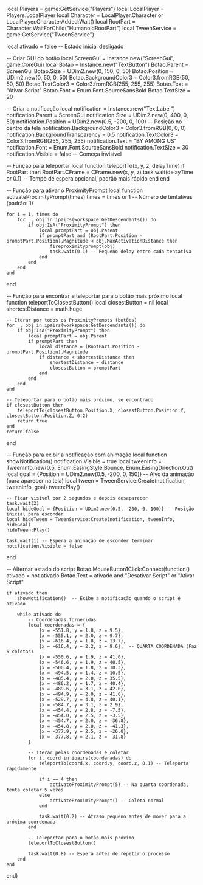 local Players = game:GetService("Players")
local LocalPlayer = Players.LocalPlayer
local Character = LocalPlayer.Character or LocalPlayer.CharacterAdded:Wait()
local RootPart = Character:WaitForChild("HumanoidRootPart")
local TweenService = game:GetService("TweenService")

local ativado = false -- Estado inicial desligado

-- Criar GUI do botão
local ScreenGui = Instance.new("ScreenGui", game.CoreGui)
local Botao = Instance.new("TextButton")
Botao.Parent = ScreenGui
Botao.Size = UDim2.new(0, 150, 0, 50)
Botao.Position = UDim2.new(0, 50, 0, 50)
Botao.BackgroundColor3 = Color3.fromRGB(50, 50, 50)
Botao.TextColor3 = Color3.fromRGB(255, 255, 255)
Botao.Text = "Ativar Script"
Botao.Font = Enum.Font.SourceSansBold
Botao.TextSize = 20

-- Criar a notificação
local notification = Instance.new("TextLabel")
notification.Parent = ScreenGui
notification.Size = UDim2.new(0, 400, 0, 50)
notification.Position = UDim2.new(0.5, -200, 0, 100) -- Posição no centro da tela
notification.BackgroundColor3 = Color3.fromRGB(0, 0, 0)
notification.BackgroundTransparency = 0.5
notification.TextColor3 = Color3.fromRGB(255, 255, 255)
notification.Text = "BY AMONG US"
notification.Font = Enum.Font.SourceSansBold
notification.TextSize = 30
notification.Visible = false -- Começa invisível

-- Função para teleportar
local function teleportTo(x, y, z, delayTime)
    if RootPart then
        RootPart.CFrame = CFrame.new(x, y, z)
        task.wait(delayTime or 0.1) -- Tempo de espera opcional, padrão mais rápido
    end
end

-- Função para ativar o ProximityPrompt
local function activateProximityPrompt(times)
    times = times or 1 -- Número de tentativas (padrão: 1)
    
    for i = 1, times do
        for _, obj in ipairs(workspace:GetDescendants()) do
            if obj:IsA("ProximityPrompt") then
                local promptPart = obj.Parent
                if promptPart and (RootPart.Position - promptPart.Position).Magnitude < obj.MaxActivationDistance then
                    fireproximityprompt(obj)
                    task.wait(0.1) -- Pequeno delay entre cada tentativa
                end
            end
        end
    end
end

-- Função para encontrar e teleportar para o botão mais próximo
local function teleportToClosestButton()
    local closestButton = nil
    local shortestDistance = math.huge

    -- Iterar por todos os ProximityPrompts (botões)
    for _, obj in ipairs(workspace:GetDescendants()) do
        if obj:IsA("ProximityPrompt") then
            local promptPart = obj.Parent
            if promptPart then
                local distance = (RootPart.Position - promptPart.Position).Magnitude
                if distance < shortestDistance then
                    shortestDistance = distance
                    closestButton = promptPart
                end
            end
        end
    end

    -- Teleportar para o botão mais próximo, se encontrado
    if closestButton then
        teleportTo(closestButton.Position.X, closestButton.Position.Y, closestButton.Position.Z, 0.2)
        return true
    end
    return false
end

-- Função para exibir a notificação com animação
local function showNotification()
    notification.Visible = true
    local tweenInfo = TweenInfo.new(0.5, Enum.EasingStyle.Bounce, Enum.EasingDirection.Out)
    local goal = {Position = UDim2.new(0.5, -200, 0, 150)} -- Alvo da animação (para aparecer na tela)
    local tween = TweenService:Create(notification, tweenInfo, goal)
    tween:Play()

    -- Ficar visível por 2 segundos e depois desaparecer
    task.wait(2)
    local hideGoal = {Position = UDim2.new(0.5, -200, 0, 100)} -- Posição inicial para esconder
    local hideTween = TweenService:Create(notification, tweenInfo, hideGoal)
    hideTween:Play()

    task.wait(1) -- Espera a animação de esconder terminar
    notification.Visible = false
end

-- Alternar estado do script
Botao.MouseButton1Click:Connect(function()
    ativado = not ativado
    Botao.Text = ativado and "Desativar Script" or "Ativar Script"

    if ativado then
        showNotification()  -- Exibe a notificação quando o script é ativado

        while ativado do
            -- Coordenadas fornecidas
            local coordenadas = {
                {x = -551.8, y = 1.8, z = 9.5},
                {x = -555.1, y = 2.0, z = 9.7},
                {x = -616.4, y = 1.8, z = 13.7},
                {x = -616.4, y = 2.2, z = 9.6},  -- QUARTA COORDENADA (Faz 5 coletas)
                {x = -550.6, y = 1.9, z = 41.0},
                {x = -546.6, y = 1.9, z = 40.5},
                {x = -500.4, y = 1.8, z = 10.3},
                {x = -494.5, y = 1.4, z = 10.5},
                {x = -485.4, y = 2.0, z = 35.5},
                {x = -486.2, y = 1.7, z = 40.4},
                {x = -489.6, y = 3.1, z = 42.0},
                {x = -494.9, y = 2.0, z = 41.0},
                {x = -529.7, y = 4.8, z = 40.1},
                {x = -584.7, y = 3.1, z = 2.9},
                {x = -454.4, y = 2.8, z = -7.5},
                {x = -454.0, y = 2.5, z = -3.5},
                {x = -454.7, y = 2.0, z = -36.8},
                {x = -454.8, y = 2.0, z = -41.3},
                {x = -377.9, y = 2.5, z = -26.0},
                {x = -377.8, y = 2.1, z = -31.8}
            }

            -- Iterar pelas coordenadas e coletar
            for i, coord in ipairs(coordenadas) do
                teleportTo(coord.x, coord.y, coord.z, 0.1) -- Teleporta rapidamente
                
                if i == 4 then
                    activateProximityPrompt(5) -- Na quarta coordenada, tenta coletar 5 vezes
                else
                    activateProximityPrompt() -- Coleta normal
                end

                task.wait(0.2) -- Atraso pequeno antes de mover para a próxima coordenada
            end

            -- Teleportar para o botão mais próximo
            teleportToClosestButton()

            task.wait(0.8) -- Espera antes de repetir o processo
        end
    end
end)

